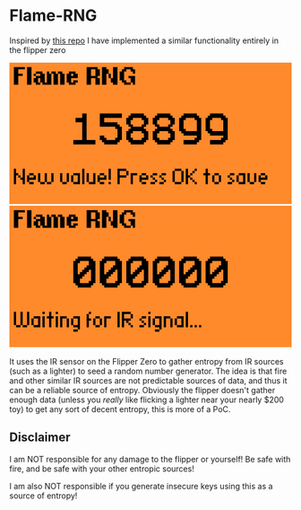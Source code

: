 
# Flame-RNG

Inspired by [this repo](https://github.com/dipdowel/flipper-fire-rng) I have implemented a similar functionality entirely in the flipper zero

![image info](./pics/SaveMessage.png)
![image info](./pics/AllZeros.png)



It uses the IR sensor on the Flipper Zero to gather entropy from IR sources (such as a lighter) to seed a random number generator. The idea is that fire and other similar IR sources are not predictable sources of data, and thus it can be a reliable source of entropy. Obviously the flipper doesn't gather enough data (unless you *really* like flicking a lighter near your nearly $200 toy) to get any sort of decent entropy, this is more of a PoC.

  
## Disclaimer
I am NOT responsible for any damage to the flipper or yourself! Be safe with fire, and be safe with your other entropic sources!

I am also NOT responsible if you generate insecure keys using this as a source of entropy!
